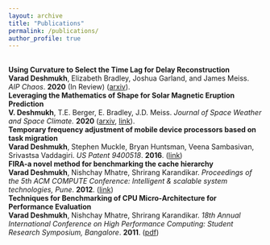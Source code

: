 ```yaml
---
layout: archive
title: "Publications"
permalink: /publications/
author_profile: true
---
```


<br>
<b>Using Curvature to Select the Time Lag for Delay Reconstruction</b> <br> 
<b>Varad Deshmukh</b>, Elizabeth Bradley, Joshua Garland, and James Meiss.
<i>AIP Chaos</i>. <b>2020</b> (In Review) (<a href="https://arxiv.org/abs/2003.06509">arxiv</a>).

<br>
<b>Leveraging the Mathematics of Shape for Solar Magnetic Eruption Prediction</b> <br> 
<b>V. Deshmukh</b>, T.E. Berger, E. Bradley, J.D. Meiss.
<i>Journal of Space Weather and Space Climate.</i> <b>2020</b> (<a href="https://arxiv.org/abs/2003.05827">arxiv</a>, <a href="https://www.swsc-journal.org/articles/swsc/full_html/2020/01/swsc190060/swsc190060.html">link</a>).

<br>
<b>Temporary frequency adjustment of mobile device processors based on task migration</b> <br> 
<b>Varad Deshmukh</b>, Stephen Muckle, Bryan Huntsman, Veena Sambasivan, Srivastsa Vaddagiri.
<i>US Patent 9400518</i>. <b>2016</b>. (<a href="https://patents.google.com/patent/US9400518B2/en">link</a>)

<br>
<b>FIRA-a novel method for benchmarking the cache hierarchy</b> <br> 
<b>Varad Deshmukh</b>, Nishchay Mhatre, Shrirang Karandikar.
<i>Proceedings of the 5th ACM COMPUTE Conference: Intelligent & scalable system technologies, Pune</i>. <b>2012</b>. (<a href="https://dl.acm.org/citation.cfm?id=2459132">link</a>)

<br>
<b>Techniques for Benchmarking of CPU Micro-Architecture for Performance Evaluation</b> <br> 
<b>Varad Deshmukh</b>, Nishchay Mhatre, Shrirang Karandikar.
<i>18th Annual International Conference on High Performance Computing: Student Research Symposium, Bangalore</i>. <b>2011</b>. (<a href="https://hipcor.fatcow.com/hipc2011/studsym-papers/1569512125.pdf">pdf</a>)
